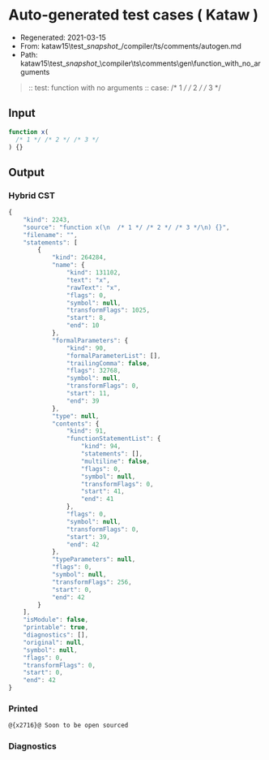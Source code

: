 # Auto-generated test cases ( Kataw )
- Regenerated: 2021-03-15
- From: kataw15\test\__snapshot__/compiler/ts/comments/autogen.md
- Path: kataw15\test\__snapshot__\compiler\ts\comments\gen\function_with_no_arguments
> :: test: function with no arguments
> :: case: /* 1 */ /* 2 */ /* 3 */
## Input

`````js
function x(
  /* 1 */ /* 2 */ /* 3 */
) {}
`````

## Output

### Hybrid CST

```javascript
{
    "kind": 2243,
    "source": "function x(\n  /* 1 */ /* 2 */ /* 3 */\n) {}",
    "filename": "",
    "statements": [
        {
            "kind": 264284,
            "name": {
                "kind": 131102,
                "text": "x",
                "rawText": "x",
                "flags": 0,
                "symbol": null,
                "transformFlags": 1025,
                "start": 8,
                "end": 10
            },
            "formalParameters": {
                "kind": 90,
                "formalParameterList": [],
                "trailingComma": false,
                "flags": 32768,
                "symbol": null,
                "transformFlags": 0,
                "start": 11,
                "end": 39
            },
            "type": null,
            "contents": {
                "kind": 91,
                "functionStatementList": {
                    "kind": 94,
                    "statements": [],
                    "multiline": false,
                    "flags": 0,
                    "symbol": null,
                    "transformFlags": 0,
                    "start": 41,
                    "end": 41
                },
                "flags": 0,
                "symbol": null,
                "transformFlags": 0,
                "start": 39,
                "end": 42
            },
            "typeParameters": null,
            "flags": 0,
            "symbol": null,
            "transformFlags": 256,
            "start": 0,
            "end": 42
        }
    ],
    "isModule": false,
    "printable": true,
    "diagnostics": [],
    "original": null,
    "symbol": null,
    "flags": 0,
    "transformFlags": 0,
    "start": 0,
    "end": 42
}
```

### Printed

```javascript
@{x2716}@ Soon to be open sourced
```

### Diagnostics

```javascript

```

